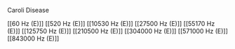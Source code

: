 Caroli Disease

[[60 Hz (E)]]
[[520 Hz (E)]]
[[10530 Hz (E)]]
[[27500 Hz (E)]]
[[55170 Hz (E)]]
[[125750 Hz (E)]]
[[210500 Hz (E)]]
[[304000 Hz (E)]]
[[571000 Hz (E)]]
[[843000 Hz (E)]]